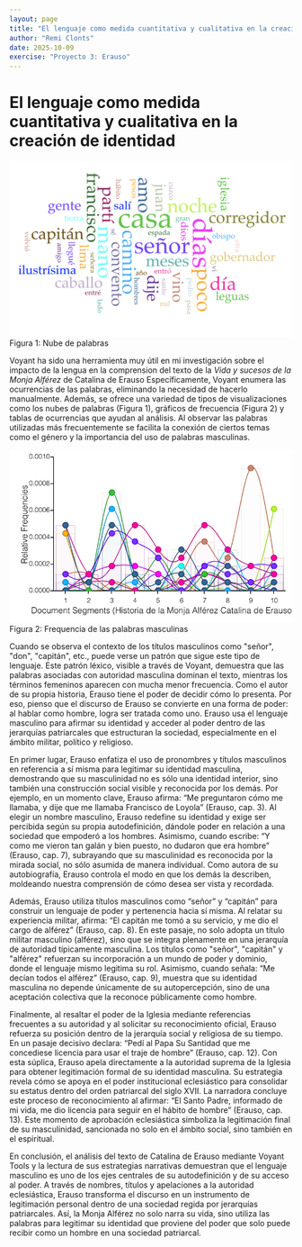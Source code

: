 ```yaml
---
layout: page
title: "El lenguaje como medida cuantitativa y cualitativa en la creación de identidad"
author: "Remi Clonts"
date: 2025-10-09
exercise: "Proyecto 3: Erauso"
---
```


# El lenguaje como medida cuantitativa y cualitativa en la creación de identidad

![imagen](https://raw.githubusercontent.com/dh-miami/SPA_410_Fall25/refs/heads/main/assets/img/clonts_mapaimagen.png) 
Figura 1: Nube de palabras

Voyant ha sido una herramienta muy útil en mi investigación sobre el impacto de la lengua en la comprension del texto de la *Vida y sucesos de la Monja Alférez* de Catalina de Erauso Específicamente, Voyant enumera las ocurrencias de las palabras, eliminando la necesidad de hacerlo manualmente. Además, se ofrece una variedad de tipos de visualizaciones como los nubes de palabras (Figura 1), gráficos de frecuencia (Figura 2) y tablas de ocurrencias que ayudan al análisis. Al observar las palabras utilizadas más frecuentemente se facilita la conexión de ciertos temas como el género y la importancia del uso de palabras masculinas.  

![imagen](https://raw.githubusercontent.com/dh-miami/SPA_410_Fall25/refs/heads/main/assets/img/clonts_frequencia.png) 
Figura 2: Frequencia de las palabras masculinas

Cuando se observa el contexto de los títulos masculinos como "señor", "don", "capitán", etc., puede verse un patrón que sigue este tipo de lenguaje. Este patrón léxico, visible a través de Voyant, demuestra que las palabras asociadas con autoridad masculina dominan el texto, mientras los términos femeninos aparecen con mucha menor frecuencia. Como el autor de su propia historia, Erauso tiene el poder de decidir cómo lo presenta. Por eso, pienso que el discurso de Erauso se convierte en una forma de poder: al hablar como hombre, logra ser tratada como uno. Erauso usa el lenguaje masculino para afirmar su identidad y acceder al poder dentro de las jerarquías patriarcales que estructuran la sociedad, especialmente en el ámbito militar, político y religioso.  

En primer lugar, Erauso enfatiza el uso de pronombres y títulos masculinos en referencia a sí misma para legitimar su identidad masculina, demostrando que su masculinidad no es sólo una identidad interior, sino también una construcción social visible y reconocida por los demás. Por ejemplo, en un momento clave, Erauso afirma: “Me preguntaron cómo me llamaba, y dije que me llamaba Francisco de Loyola” (Erauso, cap. 3). Al elegir un nombre masculino, Erauso redefine su identidad y exige ser percibida según su propia autodefinición, dándole poder en relación a una sociedad que empoderó a los hombres. Asimismo, cuando escribe: “Y como me vieron tan galán y bien puesto, no dudaron que era hombre” (Erauso, cap. 7), subrayando que su masculinidad es reconocida por la mirada social, no sólo asumida de manera individual. Como autora de su autobiografía, Erauso controla el modo en que los demás la describen, moldeando nuestra comprensión de cómo desea ser vista y recordada.  

Además, Erauso utiliza títulos masculinos como “señor” y “capitán” para construir un lenguaje de poder y pertenencia hacia sí misma. Al relatar su experiencia militar, afirma: “El capitán me tomó a su servicio, y me dio el cargo de alférez” (Erauso, cap. 8). En este pasaje, no solo adopta un título militar masculino (alférez), sino que se integra plenamente en una jerarquía de autoridad típicamente masculina. Los títulos como "señor", "capitán" y "alférez" refuerzan su incorporación a un mundo de poder y dominio, donde el lenguaje mismo legitima su rol. Asimismo, cuando señala: “Me decían todos el alférez” (Erauso, cap. 9), muestra que su identidad masculina no depende únicamente de su autopercepción, sino de una aceptación colectiva que la reconoce públicamente como hombre.  

Finalmente, al resaltar el poder de la Iglesia mediante referencias frecuentes a su autoridad y al solicitar su reconocimiento oficial, Erauso refuerza su posición dentro de la jerarquía social y religiosa de su tiempo. En un pasaje decisivo declara: “Pedí al Papa Su Santidad que me concediese licencia para usar el traje de hombre” (Erauso, cap. 12). Con esta súplica, Erauso apela directamente a la autoridad suprema de la Iglesia para obtener legitimación formal de su identidad masculina. Su estrategia revela cómo se apoya en el poder institucional eclesiástico para consolidar su estatus dentro del orden patriarcal del siglo XVII. La narradora concluye este proceso de reconocimiento al afirmar: “El Santo Padre, informado de mi vida, me dio licencia para seguir en el hábito de hombre” (Erauso, cap. 13). Este momento de aprobación eclesiástica simboliza la legitimación final de su masculinidad, sancionada no solo en el ámbito social, sino también en el espiritual.  

En conclusión, el análisis del texto de Catalina de Erauso mediante Voyant Tools y la lectura de sus estrategias narrativas demuestran que el lenguaje masculino es uno de los ejes centrales de su autodefinición y de su acceso al poder. A través de nombres, títulos y apelaciones a la autoridad eclesiástica, Erauso transforma el discurso en un instrumento de legitimación personal dentro de una sociedad regida por jerarquías patriarcales. Así, la Monja Alférez no solo narra su vida, sino utiliza las palabras para legitimar su identidad que proviene del poder que solo puede recibir como un hombre en una sociedad patriarcal.
